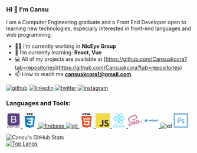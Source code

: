 ### Hi 👋 I'm Cansu

I am a Computer Engineering graduate and a Front End Developer open to learning new technologies, especially interested in front-end languages and web programming.


- 👨‍💻 I’m currently working in **NicEye Group**
- 🌱 I’m currently learning: **React, Vue**
- 💻 All of my projects are available at [https://github.com/Cansuakcora?tab=repositories](https://github.com/Cansuakcora?tab=repositories)
- 📫 How to reach me **cansuakcora1@gmail.com**


[<img src='https://cdn.jsdelivr.net/npm/simple-icons@3.0.1/icons/github.svg' alt='github' height='40'>](https://github.com/CansuAkcora)  [<img src='https://cdn.jsdelivr.net/npm/simple-icons@3.0.1/icons/linkedin.svg' alt='linkedin' height='40'>](https://www.linkedin.com/in/cansuakcora/)  [<img src='https://raw.githubusercontent.com/rahuldkjain/github-profile-readme-generator/master/src/images/icons/Social/twitter.svg' alt='twitter' height='40'>](https://twitter.com/cansuakcra)   [<img src='https://raw.githubusercontent.com/rahuldkjain/github-profile-readme-generator/master/src/images/icons/Social/instagram.svg' alt='instagram' height='40'>](https://www.instagram.com/cansuakcra/)  



<h3 align="left">Languages and Tools:</h3>
<p align="left"> <a href="https://getbootstrap.com" target="_blank"> <img src="https://raw.githubusercontent.com/devicons/devicon/master/icons/bootstrap/bootstrap-plain-wordmark.svg" alt="bootstrap" width="40" height="40"/> </a> <a href="https://www.w3schools.com/css/" target="_blank"> <img src="https://raw.githubusercontent.com/devicons/devicon/master/icons/css3/css3-original-wordmark.svg" alt="css3" width="40" height="40"/> </a> <a href="https://firebase.google.com/" target="_blank"> <img src="https://www.vectorlogo.zone/logos/firebase/firebase-icon.svg" alt="firebase" width="40" height="40"/> </a> <a href="https://git-scm.com/" target="_blank"> <img src="https://www.vectorlogo.zone/logos/git-scm/git-scm-icon.svg" alt="git" width="40" height="40"/> </a> <a href="https://www.w3.org/html/" target="_blank"> <img src="https://raw.githubusercontent.com/devicons/devicon/master/icons/html5/html5-original-wordmark.svg" alt="html5" width="40" height="40"/> </a> <a href="https://www.javascript.com" target="_blank"> <img src="https://raw.githubusercontent.com/devicons/devicon/master/icons/javascript/javascript-original.svg" alt="javascript" width="40" height="40"/> </a> <a href="https://reactjs.org/" target="_blank"> <img src="https://raw.githubusercontent.com/devicons/devicon/master/icons/react/react-original-wordmark.svg" alt="react" width="40" height="40"/> </a> <a href="https://sass-lang.com" target="_blank"> </a><img src="https://raw.githubusercontent.com/devicons/devicon/master/icons/sass/sass-original.svg" alt="sass" width="40" height="40"/> </a> <a href="https://webpack.js.org" target="_blank"> <img src="https://raw.githubusercontent.com/devicons/devicon/d00d0969292a6569d45b06d3f350f463a0107b0d/icons/webpack/webpack-original-wordmark.svg" alt="webpack" width="40" height="40"/> </a> <img src="https://cdn.worldvectorlogo.com/logos/adobe-xd.svg" alt="xd" width="40" height="40"/> </a> <img src="https://raw.githubusercontent.com/devicons/devicon/master/icons/photoshop/photoshop-line.svg" alt="photoshop" width="40" height="40"/>  </p>


![Cansu's GitHub Stats](https://github-readme-stats.vercel.app/api?username=CansuAkcora&show_icons=true&theme=cobalt&hide=prs)  
[![Top Langs](https://github-readme-stats.vercel.app/api/top-langs/?username=CansuAkcora&layout=compact&hide=html&theme=cobalt)](https://github.com/anuraghazra/github-readme-stats)






